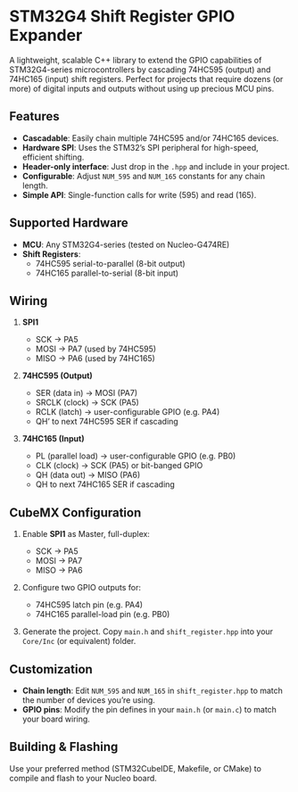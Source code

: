 # STM32G4 Shift Register GPIO Expander

A lightweight, scalable C++ library to extend the GPIO capabilities of STM32G4-series microcontrollers by cascading 74HC595 (output) and 74HC165 (input) shift registers. Perfect for projects that require dozens (or more) of digital inputs and outputs without using up precious MCU pins.

## Features

- **Cascadable**: Easily chain multiple 74HC595 and/or 74HC165 devices.
- **Hardware SPI**: Uses the STM32’s SPI peripheral for high-speed, efficient shifting.
- **Header-only interface**: Just drop in the `.hpp` and include in your project.
- **Configurable**: Adjust `NUM_595` and `NUM_165` constants for any chain length.
- **Simple API**: Single-function calls for write (595) and read (165).

## Supported Hardware

- **MCU**: Any STM32G4-series (tested on Nucleo-G474RE)
- **Shift Registers**:
  - 74HC595 serial-to-parallel (8-bit output)
  - 74HC165 parallel-to-serial (8-bit input)


## Wiring

1. **SPI1**  
   - SCK  → PA5  
   - MOSI → PA7 (used by 74HC595)  
   - MISO → PA6 (used by 74HC165)

2. **74HC595 (Output)**
   - SER (data in)  → MOSI (PA7)
   - SRCLK (clock) → SCK (PA5)
   - RCLK (latch)  → user-configurable GPIO (e.g. PA4)
   - QH’ to next 74HC595 SER if cascading

3. **74HC165 (Input)**
   - PL (parallel load) → user-configurable GPIO (e.g. PB0)
   - CLK (clock)        → SCK (PA5) or bit-banged GPIO
   - QH (data out)      → MISO (PA6)
   - QH to next 74HC165 SER if cascading

## CubeMX Configuration

1. Enable **SPI1** as Master, full-duplex:  
   - SCK → PA5  
   - MOSI → PA7  
   - MISO → PA6  

2. Configure two GPIO outputs for:
   - 74HC595 latch pin (e.g. PA4)
   - 74HC165 parallel-load pin (e.g. PB0)

3. Generate the project. Copy `main.h` and `shift_register.hpp` into your `Core/Inc` (or equivalent) folder.


## Customization

* **Chain length**: Edit `NUM_595` and `NUM_165` in `shift_register.hpp` to match the number of devices you’re using.
* **GPIO pins**: Modify the pin defines in your `main.h` (or `main.c`) to match your board wiring.

## Building & Flashing

Use your preferred method (STM32CubeIDE, Makefile, or CMake) to compile and flash to your Nucleo board.

